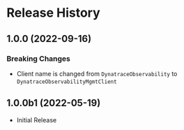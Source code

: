 # Release History

## 1.0.0 (2022-09-16)

### Breaking Changes

  - Client name is changed from `DynatraceObservability` to `DynatraceObservabilityMgmtClient`

## 1.0.0b1 (2022-05-19)

* Initial Release